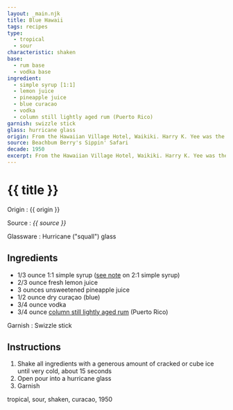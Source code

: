 ```yaml
---
layout: _main.njk
title: Blue Hawaii
tags: recipes
type:
  - tropical
  - sour
characteristic: shaken
base:
  - rum base
  - vodka base
ingredient:
  - simple syrup [1:1]
  - lemon juice
  - pineapple juice
  - blue curacao
  - vodka
  - column still lightly aged rum (Puerto Rico)
garnish: swizzle stick
glass: hurricane glass
origin: From the Hawaiian Village Hotel, Waikiki. Harry K. Yee was the Village head bartender for three decades. In 1957, Yee invented this classic blue drink after liquor producer Bols asked for his help promoting their blue curaçao.
source: Beachbum Berry's Sippin' Safari
decade: 1950
excerpt: From the Hawaiian Village Hotel, Waikiki. Harry K. Yee was the Village head bartender for three decades. In 1957, Yee invented this classic blue drink after liquor producer Bols asked for his help promoting their blue curaçao.
---
```


<!-- markdownlint-disable MD025 -->
# {{ title }}
<!-- markdownlint-enable MD025 -->

Origin
  : {{ origin }}

Source
  : <cite><span data-pagefind-filter="Source">{{ source }}</span></cite>

Glassware
  : Hurricane ("squall") glass

## Ingredients

- 1/3 ounce 1:1 simple syrup ([see note](/mixes/2-1-simple-syrup/#fn:1) on 2:1 simple syrup)
- 2/3 ounce fresh lemon juice
- 3 ounces unsweetened pineapple juice
- 1/2 ounce dry curaçao (blue)
- 3/4 ounce vodka
- 3/4 ounce [column still lightly aged rum](/rums/07-rum-column-still-lightly-aged/) (Puerto Rico)

Garnish
  : Swizzle stick

## Instructions

1. Shake all ingredients with a generous amount of cracked or cube ice until very cold, about 15 seconds
2. Open pour into a hurricane glass
3. Garnish

<div
  class="sr-only"
  data-cat[0]="Drink"
  data-type[0]="Tropical"
  data-type[1]="Sour"
  data-char[0]="Shaken"
  data-base[0]="Rum/Cane spirits"
  data-base[1]="Vodka"
  data-glassware[0]="Hurricane glass",
  data-glassware[1]="Squall glass",
  data-garnish[0]="Swizzle stick",
  data-ingredient[0]="Lemon juice"
  data-ingredient[1]="1:1 simple syrup"
  data-ingredient[2]="Pineapple juice, unsweetened"
  data-ingredient[3]="Curaçao"
  data-ingredient[4]="Curaçao, dry"
  data-ingredient[5]="Curaçao, blue"
  data-ingredient[6]="Column still lightly aged rum"
  data-ingredient[7]="Column still lightly aged rum (Puerto Rico)"
  data-origin[0]="Hawaiian Village Hotel, Waikiki"
  data-origin[1]="Harry K. Yee"
  data-decade[0]="1950"
  data-pagefind-filter="
    Category[data-cat[0]],
    Type[data-type[0]],
    Type[data-type[1]],
    Characteristic[data-char[0]],
    Base[data-base[0]],
    Base[data-base[1]],
    Glassware[data-glassware[0]],
    Glassware[data-glassware[1]],
    Garnish[data-garnish[0]],
    Ingredient[data-ingredient[0]],
    Ingredient[data-ingredient[1]],
    Ingredient[data-ingredient[2]],
    Ingredient[data-ingredient[3]],
    Ingredient[data-ingredient[4]],
    Ingredient[data-ingredient[5]],
    Ingredient[data-ingredient[6]],
    Ingredient[data-ingredient[7]],
    Juice[data-ingredient[0]],
    Juice[data-ingredient[2]],
    Syrup[data-ingredient[1]],
    Liquor[data-ingredient[3]],
    Liquor[data-ingredient[4]],
    Liquor[data-ingredient[5]],
    Liquor[data-ingredient[6]],
    Liquor[data-ingredient[7]],
    Origin[data-origin[0]],
    Origin[data-origin[1]],
    Decade[data-decade[0]]
  "
>
</div>

<div class="keywords" aria-hidden>tropical, sour, shaken, curacao, 1950</div>
